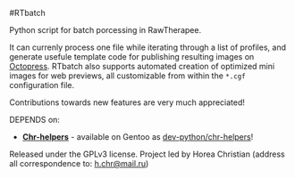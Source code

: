 #RTbatch

Python script for batch porcessing in RawTherapee.

It can currenly process one file while iterating through a list of profiles, and generate usefule template code for publishing resulting images on [Octopress](https://github.com/imathis/octopress). RTbatch also supports automated creation of optimized mini images for web previews, all customizable from within the ```*.cgf``` configuration file. 

Contributions towards new features are very much appreciated!

DEPENDS on:

* [**Chr-helpers**](https://github.com/TheChymera/chr-helpers) - available on Gentoo as [dev-python/chr-helpers](https://github.com/TheChymera/chymeric/tree/master/dev-python/chr-helpers)!


Released under the GPLv3 license.
Project led by Horea Christian (address all correspondence to: h.chr@mail.ru)
